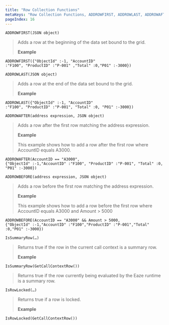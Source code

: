 ```yaml
---
title: "Row Collection Functions"
metaKeys: "Row Collection Functions, ADDROWFIRST, ADDROWLAST, ADDROWAFTER, ADDROWBEFORE, IsSummaryRow, IsRowLocked "
pageIndex: 16
---
```



``ADDROWFIRST(JSON object)``

>Adds a row at the beginning of the data set bound to the grid. 
>
>**Example** 
```
ADDROWFIRST({"ObjectId" :-1, "AccountID"  
:"F100", "ProductID" :"P-001" ,"Total" :0,"P01" :-3000})
```

``ADDROWLAST(JSON object)``

>Adds a row at the end of the data set bound to the grid. 
>
>**Example** 
```
ADDROWLAST({"ObjectId" :-1, "AccountID"  
:"F100", "ProductID" :"P-001", "Total" :0, "P01" :-3000})
```

``ADDROWAFTER(address expression, JSON object)``

>Adds a row after the first row matching the address expression. 
>
>**Example** 
>
>This example shows how to add a row after the first row where AccountID equals A3000. 
```
ADDROWAFTER(AccountID == "A3000",  
{"ObjectId" :-1,"AccountID" :"F100", "ProductID" :"P-001", "Total" :0, "P01" :-3000})
```

``ADDROWBEFORE(address expression, JSON object)``

>Adds a row before the first row matching the address expression. 
>
>**Example** 
>
>This example shows how to add a row before the first row where AccountID equals A3000 and Amount > 5000 
```
ADDROWBEFORE(AccountID == "A3000" && Amount > 5000,  
{"ObjectId" :-1,"AccountID" :"F100","ProductID" :"P-001","Total" :0,"P01" :-3000})
```

``IsSummaryRow(…)``
>Returns true if the row in the current call context is a summary row. 
>
>**Example** 
>
```
IsSummaryRow(GetCallContextRow()) 
```
>Returns true if the row currently being evaluated by the Eaze runtime is a summary row.

``IsRowLocked(…)``
>Returns true if a row is locked. 
>
>**Example** 
```
IsRowLocked(GetCallContextRow())
```
